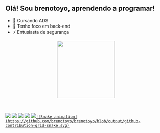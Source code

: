 ## Olá! Sou brenotoyo, aprendendo a programar!

- 🔭 Cursando ADS  
- 🌱 Tenho foco em back-end
- ⚡ Entusiasta de segurança

<div align="center">
  <a href="https://github.com/brenotoyo">
  <img height="180em" src="https://github-readme-stats.vercel.app/api?username=brenotoyo&show_icons=true&theme=dark&include_all_commits=true&count_private=true"/>
</div>
<div style="display: inline_block"><br>
</div>
  
  ##
  
  <div>
    <a href="https://www.instagram.com/breno_toyo" target="_blank"><img src="https://img.shields.io/badge/-Instagram-%23E4405F?style=for-the-badge&logo=instagram&logoColor=white" target="_blank"></a>
    <a href="https://discord.com/channels/@me" target="_blank"><img src="https://img.shields.io/badge/Discord-7289DA?style=for-the-badge&logo=discord&logoColor=white" target="_blank"></a> 
    <a href = "https://steamcommunity.com/id/breno_toyo" target="_blank"><img src="https://img.shields.io/badge/Steam-000000?style=for-the-badge&logo=steam&logoColor=white" target="_blank"></a> 
    <a href = "https://open.spotify.com/user/217zgxxj4aoawjm7wbnkjvelq" target="_blank"><img src="https://img.shields.io/badge/Spotify-1ED760?&style=for-the-badge&logo=spotify&logoColor=white" target="_blank"></a>
    <a href="https://br.linkedin.com/in/breno-toyonaga-891784159" target="_blank"><img src="https://img.shields.io/badge/-LinkedIn-%230077B5?style=for-the-badge&logo=linkedin&logoColor=white"  
                                                                                       
    ![Snake animation](https://github.com/brenotoyo/brenotoyo/blob/output/github-contribution-grid-snake.svg)
                                                                                       
 </div>
